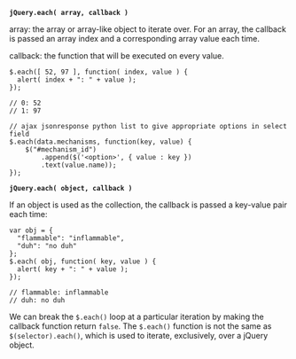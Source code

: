 
**`jQuery.each( array, callback )`**

array: the array or array-like object to iterate over. For an array, the callback is passed an array index and a corresponding array value each time.

callback: the function that will be executed on every value.

    $.each([ 52, 97 ], function( index, value ) {
      alert( index + ": " + value );
    });

    // 0: 52
    // 1: 97

    // ajax jsonresponse python list to give appropriate options in select field
    $.each(data.mechanisms, function(key, value) {
        $("#mechanism_id")
            .append($('<option>', { value : key })
            .text(value.name));
    });

**`jQuery.each( object, callback )`**

If an object is used as the collection, the callback is passed a key-value pair each time:

    var obj = {
      "flammable": "inflammable",
      "duh": "no duh"
    };
    $.each( obj, function( key, value ) {
      alert( key + ": " + value );
    });

    // flammable: inflammable
    // duh: no duh

We can break the `$.each()` loop at a particular iteration by making the callback function return `false`.
The `$.each()` function is not the same as `$(selector).each()`, which is used to iterate, exclusively, over a jQuery object.



